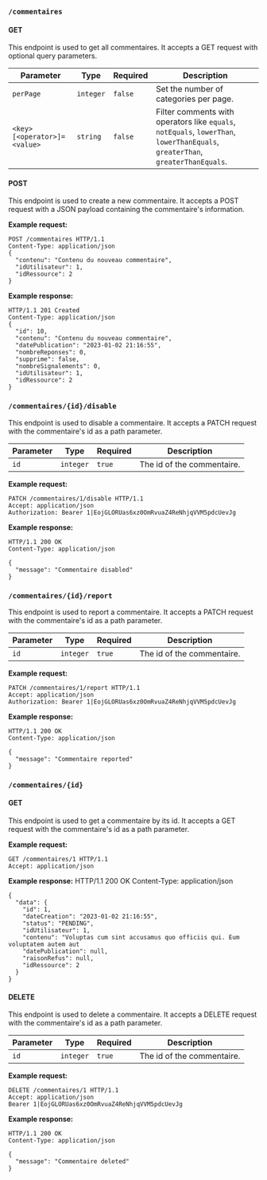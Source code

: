 ### `/commentaires`

#### GET

This endpoint is used to get all commentaires. It accepts a GET request with optional query parameters.

| Parameter                        | Type    | Required | Description                                                                              |
|----------------------------------|---------|----------|------------------------------------------------------------------------------------------|
| `perPage`                        |`integer`| `false`  | Set the number of categories per page.                                                   |
| `<key>[<operator>]=<value>`      |`string` | `false`  | Filter comments with operators like `equals`, `notEquals`, `lowerThan`, `lowerThanEquals`, `greaterThan`, `greaterThanEquals`. |

#### POST

This endpoint is used to create a new commentaire. It accepts a POST request with a JSON payload containing the commentaire's information.

**Example request:**
```http
POST /commentaires HTTP/1.1
Content-Type: application/json
{
  "contenu": "Contenu du nouveau commentaire",
  "idUtilisateur": 1,
  "idRessource": 2
}
```

**Example response:**
```http
HTTP/1.1 201 Created
Content-Type: application/json
{
  "id": 10,
  "contenu": "Contenu du nouveau commentaire",
  "datePublication": "2023-01-02 21:16:55",
  "nombreReponses": 0,
  "supprime": false,
  "nombreSignalements": 0,
  "idUtilisateur": 1,
  "idRessource": 2
}
```

### `/commentaires/{id}/disable`

This endpoint is used to disable a commentaire. It accepts a PATCH request with the commentaire's id as a path parameter.

| Parameter                        | Type    | Required | Description                                                                              |
|----------------------------------|---------|----------|------------------------------------------------------------------------------------------|
| `id`                             |`integer`| `true`   | The id of the commentaire.                                                               |


**Example request:**
```http
PATCH /commentaires/1/disable HTTP/1.1
Accept: application/json
Authorization: Bearer 1|EojGLORUas6xz0OmRvuaZ4ReNhjqVVM5pdcUevJg
```

**Example response:**
```http
HTTP/1.1 200 OK
Content-Type: application/json

{
  "message": "Commentaire disabled"
}
```


### `/commentaires/{id}/report`

This endpoint is used to report a commentaire. It accepts a PATCH request with the commentaire's id as a path parameter.

| Parameter                        | Type    | Required | Description                                                                              |
|----------------------------------|---------|----------|------------------------------------------------------------------------------------------|
| `id`                             |`integer`| `true`   | The id of the commentaire.                                                               |



**Example request:**
```http	
PATCH /commentaires/1/report HTTP/1.1
Accept: application/json
Authorization: Bearer 1|EojGLORUas6xz0OmRvuaZ4ReNhjqVVM5pdcUevJg
```

**Example response:**
```http
HTTP/1.1 200 OK
Content-Type: application/json

{
  "message": "Commentaire reported"
}
```

### `/commentaires/{id}`

#### GET

This endpoint is used to get a commentaire by its id. It accepts a GET request with the commentaire's id as a path parameter.


**Example request:**
```http
GET /commentaires/1 HTTP/1.1
Accept: application/json
```

**Example response:**
HTTP/1.1 200 OK
Content-Type: application/json

```
{
  "data": {
    "id": 1,
    "dateCreation": "2023-01-02 21:16:55",
    "status": "PENDING",
    "idUtilisateur": 1,
    "contenu": "Voluptas cum sint accusamus quo officiis qui. Eum voluptatem autem aut
    "datePublication": null,
    "raisonRefus": null,
    "idRessource": 2
  }
}
```

#### DELETE

This endpoint is used to delete a commentaire. It accepts a DELETE request with the commentaire's id as a path parameter.

| Parameter                        | Type    | Required | Description                                                                              |
|----------------------------------|---------|----------|------------------------------------------------------------------------------------------|
| `id`                             |`integer`| `true`   | The id of the commentaire.                                                               |

**Example request:**
```http
DELETE /commentaires/1 HTTP/1.1
Accept: application/json
Bearer 1|EojGLORUas6xz0OmRvuaZ4ReNhjqVVM5pdcUevJg
```

**Example response:**
```http
HTTP/1.1 200 OK
Content-Type: application/json

{
  "message": "Commentaire deleted"
}
```
